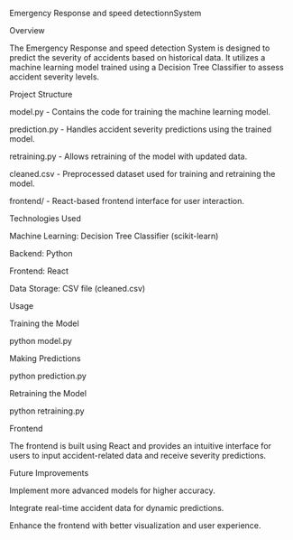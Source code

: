 Emergency Response and speed detectionnSystem

Overview

The Emergency Response and speed detection System is designed to predict the severity of accidents based on historical data. It utilizes a machine learning model trained using a Decision Tree Classifier to assess accident severity levels.

Project Structure

model.py - Contains the code for training the machine learning model.

prediction.py - Handles accident severity predictions using the trained model.

retraining.py - Allows retraining of the model with updated data.

cleaned.csv - Preprocessed dataset used for training and retraining the model.

frontend/ - React-based frontend interface for user interaction.

Technologies Used

Machine Learning: Decision Tree Classifier (scikit-learn)

Backend: Python

Frontend: React

Data Storage: CSV file (cleaned.csv)

Usage

Training the Model

python model.py

Making Predictions

python prediction.py

Retraining the Model

python retraining.py

Frontend

The frontend is built using React and provides an intuitive interface for users to input accident-related data and receive severity predictions.

Future Improvements

Implement more advanced models for higher accuracy.

Integrate real-time accident data for dynamic predictions.

Enhance the frontend with better visualization and user experience.


